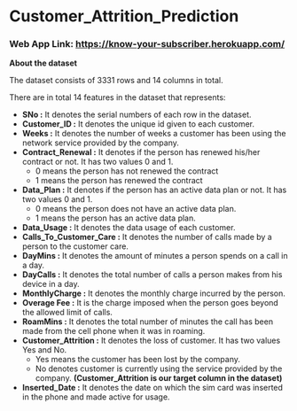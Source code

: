 # Customer_Attrition_Prediction

### Web App Link: https://know-your-subscriber.herokuapp.com/

**About the dataset**

The dataset consists of 3331 rows and 14 columns in total.

There are in total 14 features in the dataset that represents:

- **SNo :** It denotes the serial numbers of each row in the dataset.
-  **Customer_ID :** It denotes the unique id given to each customer.
- **Weeks :** It denotes the number of weeks a customer has been using the network service provided by the company.
- **Contract_Renewal :** It denotes if the person has renewed his/her contract or not. It has two values 0 and 1.
    - 0 means the person has not renewed the contract
    - 1 means the person has renewed the contract
- **Data_Plan :** It denotes if the person has an active data plan or not. It has two values 0 and 1.
    - 0 means the person does not have an active data plan.
    - 1 means the person has an active data plan.
- **Data_Usage :** It denotes the data usage of each customer.
- **Calls_To_Customer_Care :** It denotes the number of calls made by a person to the customer care.
- **DayMins :** It denotes the amount of minutes a person spends on a call in a day.
- **DayCalls :** It denotes the total number of calls a person makes from his device in a day.
- **MonthlyCharge :** It denotes the monthly charge incurred by the person.
- **Overage Fee :** It is the charge imposed when the person goes beyond the allowed limit of calls.
- **RoamMins :** It denotes the total number of minutes the call has been made from the cell phone when it was in roaming.
- **Customer_Attrition :** It denotes the loss of customer. It has two values Yes and No.
    - Yes means the customer has been lost by the company.
    - No denotes customer is currently using the service provided by the company.
    **(Customer_Attrition is our target column in the dataset)**
- **Inserted_Date :** It denotes the date on which the sim card was inserted in the phone and made active for usage.
